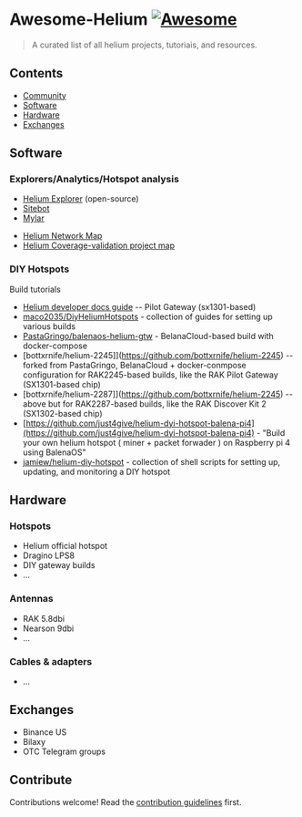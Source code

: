 # Awesome-Helium [![Awesome](https://awesome.re/badge.svg)](https://awesome.re)

> A curated list of all helium projects, tutoriais, and resources.


## Contents

- [Community](#community)
- [Software](#software)
- [Hardware](#hardware)
- [Exchanges](#exchanges)

## Software

### Explorers/Analytics/Hotspot analysis

- [Helium Explorer](https://explorer.helium.com) (open-source)
- [Sitebot](https://sitebot.com)
- [Mylar](https://mylar.app)

* [Helium Network Map](https://network.helium.com)
* [Helium Coverage-validation project map](https://mappers.helium.com)


### DIY Hotspots

Build tutorials

* [Helium developer docs guide](https://developer.helium.com/hotspot/developer-setup) -- Pilot Gateway (sx1301-based)
* [maco2035/DiyHeliumHotspots](https://github.com/maco2035/DiyHeliumHotspots) - collection of guides for setting up various builds
* [PastaGringo/balenaos-helium-gtw](https://github.com/PastaGringo/balenaos-helium-gtw) - BelanaCloud-based build with docker-compose
* [bottxrnife/helium-2245]](https://github.com/bottxrnife/helium-2245) -- forked from PastaGringo, BelanaCloud + docker-conmpose configuration for RAK2245-based builds, like the RAK Pilot Gateway (SX1301-based chip)
* [bottxrnife/helium-2287]](https://github.com/bottxrnife/helium-2245) -- above but for RAK2287-based builds, like the RAK Discover Kit 2 (SX1302-based chip)
* [https://github.com/just4give/helium-dyi-hotspot-balena-pi4](https://github.com/just4give/helium-dyi-hotspot-balena-pi4) - "Build your own helium hotspot ( miner + packet forwader ) on Raspberry pi 4 using BalenaOS"
* [jamiew/helium-diy-hotspot](https://github.com/jamiew/helium-diy-hotspot) - collection of shell scripts for setting up, updating, and monitoring a DIY hotspot

## Hardware

### Hotspots

* Helium official hotspot
* Dragino LPS8
* DIY gateway builds
* ...

### Antennas

* RAK 5.8dbi
* Nearson 9dbi
* ...

### Cables & adapters

* ...

## Exchanges

* Binance US
* Bilaxy
* OTC Telegram groups

## Contribute

Contributions welcome! Read the [contribution guidelines](contributing.md) first.
